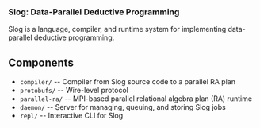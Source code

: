 ### Slog: Data-Parallel Deductive Programming

Slog is a language, compiler, and runtime system for implementing
data-parallel deductive programming.

## Components

- `compiler/`    -- Compiler from Slog source code to a parallel RA plan
- `protobufs/`   -- Wire-level protocol
- `parallel-ra/` -- MPI-based parallel relational algebra plan (RA) runtime
- `daemon/`      -- Server for managing, queuing, and storing Slog jobs
- `repl/`        -- Interactive CLI for Slog
